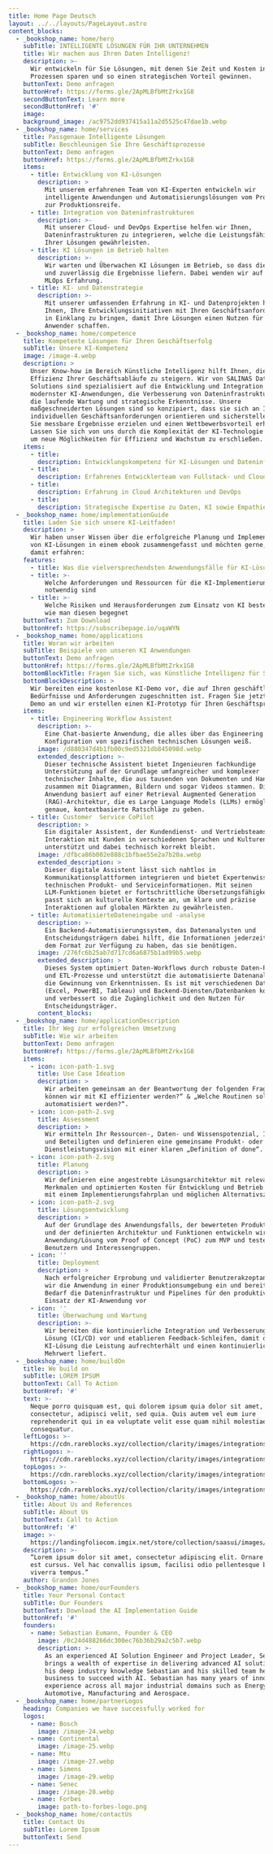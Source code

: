 ```yaml
---
title: Home Page Deutsch
layout: ../../layouts/PageLayout.astro
content_blocks:
  - _bookshop_name: home/hero
    subTitle: INTELLIGENTE LÖSUNGEN FÜR IHR UNTERNEHMEN
    title: Wir machen aus Ihren Daten Intelligenz!
    description: >-
      Wir entwickeln für Sie Lösungen, mit denen Sie Zeit und Kosten in Ihren
      Prozessen sparen und so einen strategischen Vorteil gewinnen.
    buttonText: Demo anfragen
    buttonHref: https://forms.gle/2ApMLBfbMtZrkx1G8
    secondButtonText: Learn more
    secondButtonHref: '#'
    image:
    background_image: /ac9752dd937415a11a2d5525c47dae1b.webp
  - _bookshop_name: home/services
    title: Passgenaue Intelligente Lösungen
    subTitle: Beschleunigen Sie Ihre Geschäftsprozesse
    buttonText: Demo anfragen
    buttonHref: https://forms.gle/2ApMLBfbMtZrkx1G8
    items:
      - title: Entwicklung von KI-Lösungen
        description: >
          Mit unserem erfahrenen Team von KI-Experten entwickeln wir
          intelligente Anwendungen und Automatisierungslösungen vom Prototyp bis
          zur Produktionsreife.
      - title: Integration von Dateninfrastrukturen
        description: >-
          Mit unserer Cloud- und DevOps Expertise helfen wir Ihnen,
          Dateninfrastrukturen zu integrieren, welche die Leistungsfähigkeit
          Ihrer Lösungen gewährleisten.
      - title: KI Lösungen im Betrieb halten
        description: >-
          Wir warten und Überwachen KI Lösungen im Betrieb, so dass diese sicher
          und zuverlässig die Ergebnisse liefern. Dabei wenden wir auf unsere
          MLOps Erfahrung.
      - title: KI- und Datenstrategie
        description: >-
          Mit unserer umfassenden Erfahrung in KI- und Datenprojekten helfen wir
          Ihnen, Ihre Entwicklungsinitiativen mit Ihren Geschäftsanforderungen
          in Einklang zu bringen, damit Ihre Lösungen einen Nutzen für die
          Anwender schaffen.
  - _bookshop_name: home/competence
    title: Kompetente Lösungen für Ihren Geschäftserfolg
    subTitle: Unsere KI-Kompetenz
    image: /image-4.webp
    description: >
      Unser Know-how im Bereich Künstliche Intelligenz hilft Ihnen, die
      Effizienz Ihrer Geschäftsabläufe zu steigern. Wir von SALINAS Data
      Solutions sind spezialisiert auf die Entwicklung und Integration
      modernster KI-Anwendungen, die Verbesserung von Dateninfrastrukturen sowie
      die laufende Wartung und strategische Erkenntnisse. Unsere
      maßgeschneiderten Lösungen sind so konzipiert, dass sie sich an Ihren
      individuellen Geschäftsanforderungen orientieren und sicherstellen, dass
      Sie messbare Ergebnisse erzielen und einen Wettbewerbsvorteil erhalten.
      Lassen Sie sich von uns durch die Komplexität der KI-Technologie führen,
      um neue Möglichkeiten für Effizienz und Wachstum zu erschließen.
    items:
      - title:
        description: Entwicklungskompetenz für KI-Lösungen und Dateninfrastrukturen
      - title:
        description: Erfahrenes Entwicklerteam von Fullstack- und Cloud-Entwicklern
      - title:
        description: Erfahrung in Cloud Architekturen und DevOps
      - title:
        description: Strategische Expertise zu Daten, KI sowie Empathie für Ihr Business
  - _bookshop_name: home/implementationGuide
    title: Laden Sie sich unsere KI-Leitfaden!
    description: >
      Wir haben unser Wissen über die erfolgreiche Planung und Implementierung
      von KI-Lösungen in einem ebook zusammengefasst und möchten gerne, dass Sie
      damit erfahren:
    features:
      - title: Was die vielversprechendsten Anwendungsfälle für KI-Lösungen sind
      - title: >-
          Welche Anforderungen und Ressourcen für die KI-Implementierung
          notwendig sind
      - title: >-
          Welche Risiken und Herausforderungen zum Einsatz von KI bestehen und
          wie man diesen begegnet
    buttonText: Zum Download
    buttonHref: https://subscribepage.io/uqaWYN
  - _bookshop_name: home/applications
    title: Woran wir arbeiten
    subTitle: Beispiele von unseren KI Anwendungen
    buttonText: Demo anfragen
    buttonHref: https://forms.gle/2ApMLBfbMtZrkx1G8
    bottomBlockTitle: Fragen Sie sich, was Künstliche Intelligenz für Sie tun kann?
    bottomBlockDescription: >
      Wir bereiten eine kostenlose KI-Demo vor, die auf Ihren geschäftlichen
      Bedürfnisse und Anforderungen zugeschnitten ist. Fragen Sie jetzt eine
      Demo an und wir erstellen einen KI-Prototyp für Ihren Geschäftsprozess!
    items:
      - title: Engineering Workflow Assistent
        description: >-
          Eine Chat-basierte Anwendung, die alles über das Engineering und die
          Konfiguration von spezifischen technischen Lösungen weiß.
        image: /d880347d4b1fb00c9ed5321db845098d.webp
        extended_description: >-
          Dieser technische Assistent bietet Ingenieuren fachkundige
          Unterstützung auf der Grundlage umfangreicher und komplexer
          technischer Inhalte, die aus tausenden von Dokumenten und Handbüchern
          zusammen mit Diagrammen, Bildern und sogar Videos stammen. Die
          Anwendung basiert auf einer Retrieval Augmented Generation
          (RAG)-Architektur, die es Large Language Models (LLMs) ermöglicht,
          genaue, kontextbasierte Ratschläge zu geben.
      - title: Customer  Service CoPilot
        description: >
          Ein digitaler Assistent, der Kundendienst- und Vertriebsteams bei der
          Interaktion mit Kunden in verschiedenen Sprachen und Kulturen
          unterstützt und dabei technisch korrekt bleibt.
        image: /dfbca86b002e888c1bfbae55e2a7b20a.webp
        extended_description: >
          Dieser digitale Assistent lässt sich nahtlos in
          Kommunikationsplattformen integrieren und bietet Expertenwissen zu
          technischen Produkt- und Serviceinformationen. Mit seinen
          LLM-Funktionen bietet er fortschrittliche Übersetzungsfähigkeiten und
          passt sich an kulturelle Kontexte an, um klare und präzise
          Interaktionen auf globalen Märkten zu gewährleisten.
      - title: AutomatisierteDateneingabe und -analyse
        description: >-
          Ein Backend-Automatisierungssystem, das Datenanalysten und
          Entscheidungsträgern dabei hilft, die Informationen jederzeit in genau
          dem Format zur Verfügung zu haben, das sie benötigen.
        image: /276fc6b25ab7d717cd6a6875b1ad99b5.webp
        extended_description: >
          Dieses System optimiert Daten-Workflows durch robuste Daten-Pipelines
          und ETL-Prozesse und unterstützt die automatisierte Datenanalyse und
          die Gewinnung von Erkenntnissen. Es ist mit verschiedenen Datentools
          (Excel, PowerBI, Tableau) und Backend-Diensten/Datenbanken kompatibel
          und verbessert so die Zugänglichkeit und den Nutzen für
          Entscheidungsträger.
        content_blocks:
  - _bookshop_name: home/applicationDescription
    title: Ihr Weg zur erfolgreichen Umsetzung
    subTitle: Wie wir arbeiten
    buttonText: Demo anfragen
    buttonHref: https://forms.gle/2ApMLBfbMtZrkx1G8
    items:
      - icon: icon-path-1.svg
        title: Use Case Ideation
        description: >
          Wir arbeiten gemeinsam an der Beantwortung der folgenden Fragen: „Wie
          können wir mit KI effizienter werden?“ & „Welche Routinen sollten
          automatisiert werden?“.
      - icon: icon-path-2.svg
        title: Assessment
        description: >
          Wir ermitteln Ihr Ressourcen-, Daten- und Wissenspotenzial, Ihre Teams
          und Beteiligten und definieren eine gemeinsame Produkt- oder
          Dienstleistungsvision mit einer klaren „Definition of done“.
      - icon: icon-path-2.svg
        title: Planung
        description: >
          Wir definieren eine angestrebte Lösungsarchitektur mit relevanten
          Merkmalen und optimierten Kosten für Entwicklung und Betrieb zusammen
          mit einem Implementierungsfahrplan und möglichen Alternativszenarien.
      - icon: icon-path-2.svg
        title: Lösungsentwicklung
        description: >
          Auf der Grundlage des Anwendungsfalls, der bewerteten Produktvision
          und der definierten Architektur und Funktionen entwickeln wir die
          Anwendung/Lösung vom Proof of Concept (PoC) zum MVP und testen sie mit
          Benutzern und Interessengruppen.
      - icon: ''
        title: Deployment
        description: >
          Nach erfolgreicher Erprobung und validierter Benutzerakzeptanz setzen
          wir die Anwendung in einer Produktionsumgebung ein und bereiten bei
          Bedarf die Dateninfrastruktur und Pipelines für den produktiven
          Einsatz der KI-Anwendung vor
      - icon: ''
        title: Überwachung und Wartung
        description: >-
          Wir bereiten die kontinuierliche Integration und Verbesserung der
          Lösung (CI/CD) vor und etablieren Feedback-Schleifen, damit die
          KI-Lösung die Leistung aufrechterhält und einen kontinuierlichen
          Mehrwert liefert.
  - _bookshop_name: home/buildOn
    title: We build on
    subTitle: LOREM IPSUM
    buttonText: Call To Action
    buttonHref: '#'
    text: >-
      Neque porro quisquam est, qui dolorem ipsum quia dolor sit amet,
      consectetur, adipisci velit, sed quia. Quis autem vel eum iure
      reprehenderit qui in ea voluptate velit esse quam nihil molestiae
      consequatur.
    leftLogos: >-
      https://cdn.rareblocks.xyz/collection/clarity/images/integrations/3/left-logos.png
    rightLogos: >-
      https://cdn.rareblocks.xyz/collection/clarity/images/integrations/3/right-logos.png
    topLogos: >-
      https://cdn.rareblocks.xyz/collection/clarity/images/integrations/3/top-logos.png
    bottomLogos: >-
      https://cdn.rareblocks.xyz/collection/clarity/images/integrations/3/bottom-logos.png
  - _bookshop_name: home/aboutUs
    title: About Us and References
    subTitle: About Us
    buttonText: Call to Action
    buttonHref: '#'
    image: >-
      https://landingfoliocom.imgix.net/store/collection/saasui/images/features/9/feature-9.png
    description: >-
      “Lorem ipsum dolor sit amet, consectetur adipiscing elit. Ornare non sed
      est cursus. Vel hac convallis ipsum, facilisi odio pellentesque bibendum
      viverra tempus.”
    author: Grandon Jones
  - _bookshop_name: home/ourFounders
    title: Your Personal Contact
    subTitle: Our Founders
    buttonText: Download the AI Implementation Guide
    buttonHref: '#'
    founders:
      - name: Sebastian Eumann, Founder & CEO
        image: /0c24d488266dc300ec76b36b29a2c5b7.webp
        description: >-
          As an experienced AI Solution Engineer and Project Leader, Sebastian
          brings a wealth of expertise in delivering advanced AI solutions. With
          his deep industry knowledge Sebastian and his skilled team help your
          business to succeed with AI. Sebastian has many years of innovation
          experience across all major industrial domains such as Energy,
          Automotive, Manufacturing and Aerospace.
  - _bookshop_name: home/partnerLogos
    heading: Companies we have successfully worked for
    logos:
      - name: Bosch
        image: /image-24.webp
      - name: Continental
        image: /image-25.webp
      - name: Mtu
        image: /image-27.webp
      - name: Simens
        image: /image-29.webp
      - name: Senec
        image: /image-28.webp
      - name: Forbes
        image: path-to-forbes-logo.png
  - _bookshop_name: home/contactUs
    title: Contact Us
    subTitle: Lorem Ipsum
    buttonText: Send
---
```

